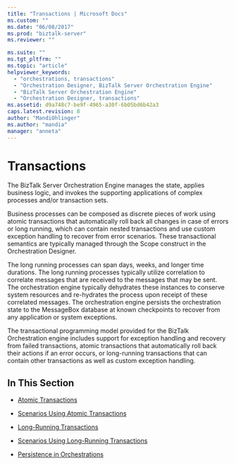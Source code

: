 ```yaml
---
title: "Transactions | Microsoft Docs"
ms.custom: ""
ms.date: "06/08/2017"
ms.prod: "biztalk-server"
ms.reviewer: ""

ms.suite: ""
ms.tgt_pltfrm: ""
ms.topic: "article"
helpviewer_keywords: 
  - "orchestrations, transactions"
  - "Orchestration Designer, BizTalk Server Orchestration Engine"
  - "BizTalk Server Orchestration Engine"
  - "Orchestration Designer, transactions"
ms.assetid: d9a748c7-be9f-4965-a30f-6b05bd6b42a3
caps.latest.revision: 8
author: "MandiOhlinger"
ms.author: "mandia"
manager: "anneta"
---
```

# Transactions
The BizTalk Server Orchestration Engine manages the state, applies business logic, and invokes the supporting applications of complex processes and/or transaction sets.  
  
 Business processes can be composed as discrete pieces of work using atomic transactions that automatically roll back all changes in case of errors or long running, which can contain nested transactions and use custom exception handling to recover from error scenarios. These transactional semantics are typically managed through the Scope construct in the Orchestration Designer.  
  
 The long running processes can span days, weeks, and longer time durations. The long running processes typically utilize correlation to correlate messages that are received to the messages that may be sent. The orchestration engine typically dehydrates these instances to conserve system resources and re-hydrates the process upon receipt of these correlated messages. The orchestration engine persists the orchestration state to the MessageBox database at known checkpoints to recover from any application or system exceptions.  
  
 The transactional programming model provided for the BizTalk Orchestration engine includes support for exception handling and recovery from failed transactions, atomic transactions that automatically roll back their actions if an error occurs, or long-running transactions that can contain other transactions as well as custom exception handling.  
  
## In This Section  
  
-   [Atomic Transactions](../core/atomic-transactions.md)  
  
-   [Scenarios Using Atomic Transactions](../core/scenarios-using-atomic-transactions.md)  
  
-   [Long-Running Transactions](../core/long-running-transactions.md)  
  
-   [Scenarios Using Long-Running Transactions](../core/scenarios-using-long-running-transactions.md)  
  
-   [Persistence in Orchestrations](../core/persistence-in-orchestrations.md)
